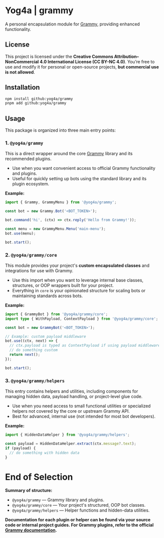 # Yog4a | grammy

A personal encapsulation module for [Grammy](https://grammy.dev), providing enhanced functionality.

## License

This project is licensed under the **Creative Commons Attribution–NonCommercial 4.0 International License (CC BY-NC 4.0)**. You’re free to use and modify it for personal or open-source projects, **but commercial use is not allowed**.

## Installation

```bash
npm install github:yog4a/grammy
pnpm add github:yog4a/grammy
```

## Usage

This package is organized into three main entry points:

### 1. `@yog4a/grammy`

This is a direct wrapper around the core [Grammy](https://grammy.dev) library and its recommended plugins.

- Use when you want convenient access to official Grammy functionality and plugins.
- Useful for quickly setting up bots using the standard library and its plugin ecosystem.

**Example:**
```ts
import { Grammy, GrammyMenu } from '@yog4a/grammy';

const bot = new Grammy.Bot('<BOT_TOKEN>');

bot.command('hi', (ctx) => ctx.reply('Hello from Grammy!'));

const menu = new GrammyMenu.Menu('main-menu');
bot.use(menu);

bot.start();
```

### 2. `@yog4a/grammy/core`

This module provides your project's **custom encapsulated classes** and integrations for use with Grammy.

- Use this import when you want to leverage internal base classes, structures, or OOP wrappers built for your project.
- Everything in `core` is your opinionated structure for scaling bots or maintaining standards across bots.

**Example:**
```ts
import { GrammyBot } from '@yog4a/grammy/core';
import type { WithPayload, ContextPayload } from '@yog4a/grammy/core';

const bot = new GrammyBot('<BOT_TOKEN>');

// Example: custom payload middleware
bot.use((ctx, next) => {
  // ctx.payload is typed as ContextPayload if using payload middleware
  // do something custom
  return next();
});

bot.start();
```

### 3. `@yog4a/grammy/helpers`

This entry contains helpers and utilities, including components for managing hidden data, payload handling, or project-level glue code.

- Use when you need access to small functional utilities or specialized helpers not covered by the core or upstream Grammy API.
- Best for advanced, internal use (not intended for most bot developers).

**Example:**
```ts
import { HiddenDataHelper } from '@yog4a/grammy/helpers';

const payload = HiddenDataHelper.extract(ctx.message?.text);
if (payload) {
  // do something with hidden data
}
```

# End of Selection

**Summary of structure:**

- `@yog4a/grammy` — Grammy library and plugins.
- `@yog4a/grammy/core` — Your project's structured, OOP bot classes.
- `@yog4a/grammy/helpers` — Helper functions and hidden-data utilities.

**Documentation for each plugin or helper can be found via your source code or internal project guides. For Grammy plugins, refer to the official [Grammy documentation](https://grammy.dev/plugins/).**
